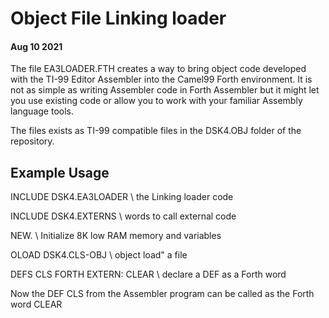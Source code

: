 # Object File Linking loader
#### Aug 10 2021

The file EA3LOADER.FTH creates a way to bring object code developed with the
TI-99 Editor Assembler into the Camel99 Forth environment. It is not as
simple as writing Assembler code in Forth Assembler but it might let you use
existing code or allow you to work with your familiar Assembly language tools.

The files exists as TI-99 compatible files in the DSK4.OBJ folder of the
repository.

## Example Usage

INCLUDE DSK4.EA3LOADER  \ the Linking loader code

INCLUDE DSK4.EXTERNS    \ words to call external code

NEW.                    \ Initialize 8K low RAM memory and variables

OLOAD DSK4.CLS-OBJ      \ object load" a file

DEFS CLS   FORTH EXTERN: CLEAR  \ declare a DEF as a Forth word

Now the DEF CLS from the Assembler program can be called as the Forth word CLEAR
